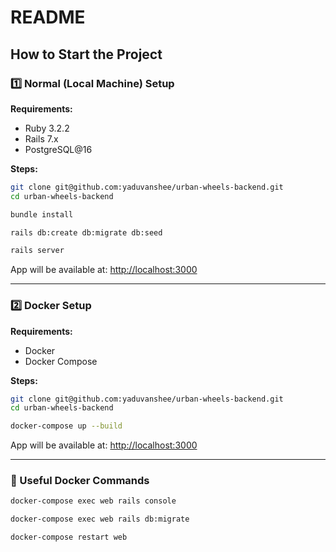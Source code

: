 # README

## How to Start the Project

### 1️⃣ Normal (Local Machine) Setup

**Requirements:**
- Ruby 3.2.2
- Rails 7.x
- PostgreSQL@16

**Steps:**

```sh
git clone git@github.com:yaduvanshee/urban-wheels-backend.git
cd urban-wheels-backend
```

```sh
bundle install
```

```sh
rails db:create db:migrate db:seed
```

```sh
rails server
```

App will be available at: [http://localhost:3000](http://localhost:3000)

---

### 2️⃣ Docker Setup

**Requirements:**
- Docker
- Docker Compose

**Steps:**

```sh
git clone git@github.com:yaduvanshee/urban-wheels-backend.git
cd urban-wheels-backend
```

```sh
docker-compose up --build
```

App will be available at: [http://localhost:3000](http://localhost:3000)

---

### 🔧 Useful Docker Commands

```sh
docker-compose exec web rails console
```

```sh
docker-compose exec web rails db:migrate
```

```sh
docker-compose restart web
```
